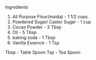 Ingredients
1. All Purpose Flour(maida) - 1 1/2 cups.
2. Powdered Sugar/ Castor Sugar - 1 cup
3. Cocao Powder - 3 Tbsp
4. Oil - 5 Tbsp
5. baking soda - 1 Tbsp
6. Vanilla Essence - 1 Tsp

Tbsp - Table Spoon
Tsp - Tea Spoon